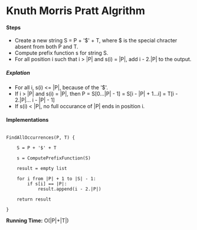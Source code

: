 # Knuth Morris Pratt Algrithm

#### Steps

- Create a new string S = P + '\$' + T, where $ is the special chracter absent from both P and T.
- Compute prefix function s for string S.
- For all position i such that i > |P| and s(i) = |P|, add i - 2.|P| to the output.

##### Explation

- For all i, s(i) <= |P|, because of the '$'.
- If i > |P| and s(i) = |P|, then P = S[0...|P| - 1] = S[i - |P| + 1...i] = T[i - 2.|P|... i - |P| - 1]
- If s(i) < |P|, no full occurance of |P| ends in position i.

#### Implementations

```

FindAllOccurrences(P, T) {

	S = P + '$' + T

	s = ComputePrefixFunction(S)

	result = empty list

	for i from |P| + 1 to |S| - 1:
		if s[i] == |P|:
			result.append(i - 2.|P|)

	return result

}

```

**Running Time:** O(|P|+|T|)